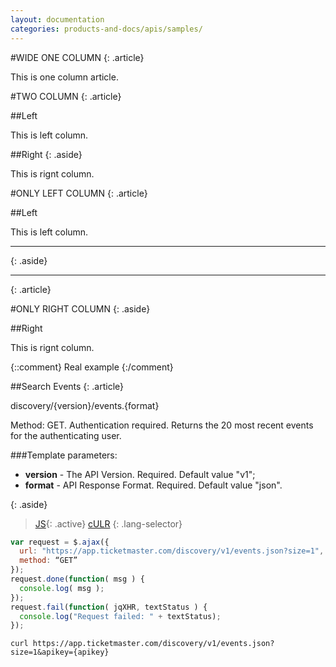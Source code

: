 ```yaml
---
layout: documentation
categories: products-and-docs/apis/samples/
---
```

#WIDE ONE COLUMN
{: .article}

This is one column article.

#TWO COLUMN
{: .article}

##Left

This is left column.

##Right
{: .aside}

This is rignt column.

#ONLY LEFT COLUMN
{: .article}

##Left

This is left column.

---
{: .aside}

---
{: .article}

#ONLY RIGHT COLUMN
{: .aside}

##Right

This is rignt column.

{::comment}
Real example
{:/comment}

##Search Events
{: .article}

discovery/{version}/events.{format}

Method: GET. 
Authentication required.
Returns the 20 most recent events for the authenticating user.

###Template parameters:

- __version__ - The API Version. Required. Default value "v1";
- __format__ - API Response Format. Required. Default value "json".

{: .aside}
>[JS](#js){: .active}
>[cULR](#cULR)
{: .lang-selector}

~~~js
var request = $.ajax({
  url: "https://app.ticketmaster.com/discovery/v1/events.json?size=1",
  method: “GET”
});
request.done(function( msg ) {
  console.log( msg );
});
request.fail(function( jqXHR, textStatus ) {
  console.log("Request failed: " + textStatus);
});
~~~

~~~curl
curl https://app.ticketmaster.com/discovery/v1/events.json?size=1&apikey={apikey}
~~~